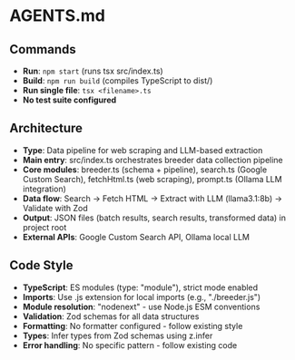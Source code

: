 # AGENTS.md

## Commands
- **Run**: `npm start` (runs tsx src/index.ts)
- **Build**: `npm run build` (compiles TypeScript to dist/)
- **Run single file**: `tsx <filename>.ts`
- **No test suite configured**

## Architecture
- **Type**: Data pipeline for web scraping and LLM-based extraction
- **Main entry**: src/index.ts orchestrates breeder data collection pipeline
- **Core modules**: breeder.ts (schema + pipeline), search.ts (Google Custom Search), fetchHtml.ts (web scraping), prompt.ts (Ollama LLM integration)
- **Data flow**: Search → Fetch HTML → Extract with LLM (llama3.1:8b) → Validate with Zod
- **Output**: JSON files (batch results, search results, transformed data) in project root
- **External APIs**: Google Custom Search API, Ollama local LLM

## Code Style
- **TypeScript**: ES modules (type: "module"), strict mode enabled
- **Imports**: Use .js extension for local imports (e.g., "./breeder.js")
- **Module resolution**: "nodenext" - use Node.js ESM conventions
- **Validation**: Zod schemas for all data structures
- **Formatting**: No formatter configured - follow existing style
- **Types**: Infer types from Zod schemas using z.infer<typeof Schema>
- **Error handling**: No specific pattern - follow existing code
